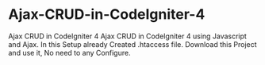 # Ajax-CRUD-in-CodeIgniter-4
 Ajax CRUD in CodeIgniter 4
Ajax CRUD in CodeIgniter 4 using Javascript and Ajax.
In this Setup already Created .htaccess file.
Download this Project and use it, No need to any Configure.